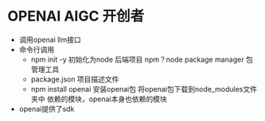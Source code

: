 # OPENAI AIGC 开创者

- 调用openai llm接口
- 命令行调用
    - npm init -y 初始化为node 后端项目
    npm？node package manager 包管理工具
    - package.json 项目描述文件
    - npm install openai 安装openai包
         将openai包下载到node_modules文件夹中
         依赖的模块，openai本身也依赖的模块
- openai提供了sdk